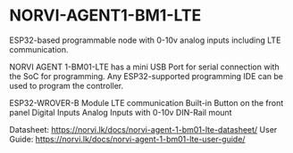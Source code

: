 # NORVI-AGENT1-BM1-LTE
ESP32-based programmable node with 0-10v analog inputs including LTE communication.

NORVI AGENT 1-BM01-LTE has a mini USB Port for serial connection with the SoC for programming. 
Any ESP32-supported programming IDE can be used to program the controller.

ESP32-WROVER-B Module
LTE communication
Built-in Button on the front panel
Digital Inputs
Analog Inputs with 0-10v
DIN-Rail mount

Datasheet:   https://norvi.lk/docs/norvi-agent-1-bm01-lte-datasheet/
User Guide:  https://norvi.lk/docs/norvi-agent-1-bm01-lte-user-guide/



